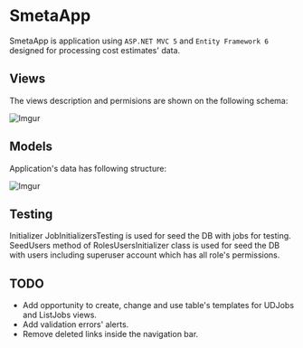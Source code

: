 # SmetaApp
SmetaApp is application using `ASP.NET MVC 5` and `Entity Framework 6` designed for processing cost estimates' data.

## Views
The views description and permisions are shown on the following schema:

![Imgur](https://i.imgur.com/uvU3mOg.png)


## Models
Application's data has following structure:

![Imgur](https://imgur.com/13FEJU6.png)

## Testing
Initializer JobInitializersTesting is used for seed the DB with jobs for testing.
SeedUsers method of RolesUsersInitializer class is used for seed the DB with users including superuser account which has all role's permissions.

## TODO
- Add opportunity to create, change and use table's templates for UDJobs and ListJobs views.
- Add validation errors' alerts.
- Remove deleted links inside the navigation bar.